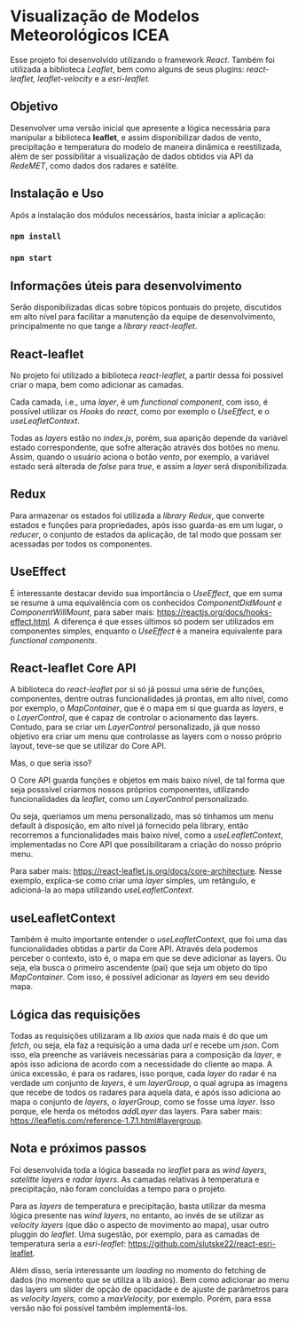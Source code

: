 # Visualização de Modelos Meteorológicos ICEA

Esse projeto foi desenvolvido utilizando o framework _React_. Também foi utilizada a biblioteca _Leaflet_, bem como alguns de seus plugins: _react-leaflet, leaflet-velocity_ e a _esri-leaflet._

## Objetivo

Desenvolver uma versão inicial que apresente a lógica necessária para manipular a biblioteca **leaflet**, e assim disponibilizar dados de vento, precipitação e temperatura do modelo de maneira dinâmica e reestilizada, além de ser possibilitar a visualização de dados obtidos via API da _RedeMET_, como dados dos radares e satélite.

## Instalação e Uso

Após a instalação dos módulos necessários, basta iniciar a aplicação:

### `npm install`

### `npm start`

## Informações úteis para desenvolvimento

Serão disponibilizadas dicas sobre tópicos pontuais do projeto, discutidos em alto nível para facilitar a manutenção da equipe de desenvolvimento, principalmente no que tange a _library react-leaflet_.

## React-leaflet

No projeto foi utilizado a biblioteca _react-leaflet_, a partir dessa foi possível criar o mapa, bem como adicionar as camadas.

Cada camada, i.e., uma _layer_, é um _functional component_, com isso, é possível utilizar os _Hooks_ do _react_, como por exemplo o _UseEffect_, e o _useLeafletContext_.

Todas as _layers_ estão no _index.js_, porém, sua aparição depende da variável estado correspondente, que sofre alteração através dos botões no menu. Assim, quando o usuário aciona o botão _vento_, por exemplo, a variável estado será alterada de _false_ para _true_, e assim a _layer_ será disponibilizada.

## Redux

Para armazenar os estados foi utilizada a _library Redux_, que converte estados e funções para propriedades, após isso guarda-as em um lugar, o _reducer_, o conjunto de estados da aplicação, de tal modo que possam ser acessadas por todos os componentes.

## UseEffect

É interessante destacar devido sua importância o _UseEffect_, que em suma se resume à uma equivalência com os conhecidos _ComponentDidMount e ComponentWillMount_, para saber mais: https://reactjs.org/docs/hooks-effect.html. A diferença é que esses últimos só podem ser utilizados em componentes simples, enquanto o _UseEffect_ é a maneira equivalente para _functional components_.

## React-leaflet Core API

A biblioteca do _react-leaflet_ por si só já possui uma série de funções, componentes, dentre outras funcionalidades já prontas, em alto nível, como por exemplo, o _MapContainer_, que é o mapa em si que guarda as _layers_, e o _LayerControl_, que é capaz de controlar o acionamento das layers. Contudo, para se criar um _LayerControl_ personalizado, já que nosso objetivo era criar um menu que controlasse as layers com o nosso próprio layout, teve-se que se utilizar do Core API.

Mas, o que seria isso?

O Core API guarda funções e objetos em mais baixo nível, de tal forma que seja posssível criarmos nossos próprios componentes, utilizando funcionalidades da _leaflet_, como um _LayerControl_ personalizado.

Ou seja, queriamos um menu personalizado, mas só tinhamos um menu default à disposição, em alto nível já fornecido pela library, então recorremos a funcionalidades mais baixo nível, como a _useLeafletContext_, implementadas no Core API que possibilitaram a criação do nosso próprio menu.

Para saber mais: https://react-leaflet.js.org/docs/core-architecture. Nesse exemplo, explica-se como criar uma _layer_ simples, um retângulo, e adicioná-la ao mapa utilizando _useLeafletContext_.

## useLeafletContext

Também é muito importante entender o _useLeafletContext_, que foi uma das funcionalidades obtidas a partir da Core API. Através dela podemos perceber o contexto, isto é, o mapa em que se deve adicionar as layers. Ou seja, ela busca o primeiro ascendente (pai) que seja um objeto do tipo _MapContainer_. Com isso, é possível adicionar as _layers_ em seu devido mapa.

## Lógica das requisições

Todas as requisições utilizaram a lib _axios_ que nada mais é do que um _fetch_, ou seja, ela faz a requisição a uma dada _url_ e recebe um _json_. Com isso, ela preenche as variáveis necessárias para a composição da _layer_, e após isso adiciona de acordo com a necessidade do cliente ao mapa. A única excessão, é para os radares, isso porque, cada _layer_ do radar é na verdade um conjunto de _layers_, é um _layerGroup_, o qual agrupa as imagens que recebe de todos os radares para aquela data, e após isso adiciona ao mapa o conjunto de _layers_, o _layerGroup_, como se fosse uma _layer_. Isso porque, ele herda os métodos _addLayer_ das layers. Para saber mais: https://leafletjs.com/reference-1.7.1.html#layergroup.

## Nota e próximos passos

Foi desenvolvida toda a lógica baseada no _leaflet_ para as _wind layers_, _satelitte layers_ e _radar layers_. As camadas relativas à temperatura e precipitação, não foram concluídas a tempo para o projeto.

Para as _layers_ de temperatura e precipitação, basta utilizar da mesma lógica presente nas _wind layers_, no entanto, ao invés de se utilizar as _velocity layers_ (que dão o aspecto de movimento ao mapa), usar outro pluggin do _leaflet_. Uma sugestão, por exemplo, para as camadas de temperatura seria a _esri-leaflet_: https://github.com/slutske22/react-esri-leaflet.

Além disso, seria interessante um _loading_ no momento do fetching de dados (no momento que se utiliza a lib axios). Bem como adicionar ao menu das layers um slider de opção de opacidade e de ajuste de parâmetros para as _velocity layers_, como a _maxVelocity_, por exemplo. Porém, para essa versão não foi possível também implementá-los.

